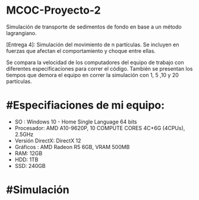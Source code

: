 # MCOC-Proyecto-2
Simulación de transporte de sedimentos de fondo en base a un método lagrangiano.

[Entrega 4]: Simulación del movimiento de n partículas. Se incluyen en fuerzas que afectan el comportamiento y choque entre ellas.

Se compara la velocidad de los computadores del equipo de trabajo con diferentes especificaciones para correr el código. También se presentan los tiempos que demora el equipo en correr la simulación con 1, 5 ,10 y 20 partículas.

#Especifiaciones de mi equipo:
=============================

- SO : Windows 10 - Home Single Language 64 bits
- Procesador: AMD A10-9620P, 10 COMPUTE CORES 4C+6G (4CPUs), 2.5GHz
- Versión DirectX: DirectX 12
- Gráficos : AMD Radeon R5 6GB, VRAM 500MB
- RAM: 12GB
- HDD: 1TB
- SSD: 240GB

#Simulación
===========
